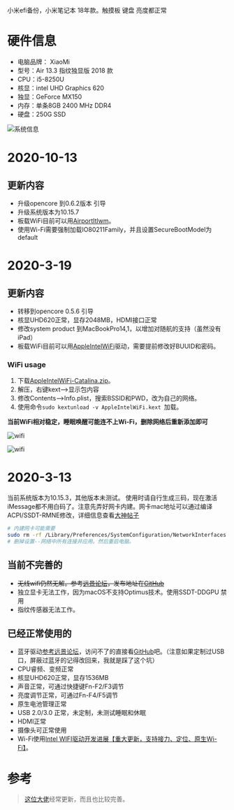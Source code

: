 小米efi备份，小米笔记本 18年款。触摸板 键盘 亮度都正常
# 硬件信息
+ 电脑品牌： XiaoMi
+ 型号：Air 13.3 指纹独显版 2018 款
+ CPU：i5-8250U
+ 核显：intel UHD Graphics 620
+ 独显：GeForce MX150
+ 内存：单条8GB 2400 MHz DDR4
+ 硬盘：250G SSD

![系统信息](https://github.com/Cheers0606/XIAOMI_AIR-13.3_EFI/blob/master/systeminfo.png)

# 2020-10-13
## 更新内容
+ 升级opencore 到0.6.2版本 引导
+ 升级系统版本为10.15.7
+ 板载WiFi目前可以用[AirportItlwm](http://bbs.pcbeta.com/forum.php?mod=viewthread&tid=1848662)。
+ 使用Wi-Fi需要强制加载IO80211Family，并且设置SecureBootModel为default


# 2020-3-19
## 更新内容
+ 转移到opencore 0.5.6 引导
+ 核显UHD620正常，显存2048MB，HDMI接口正常
+ 修改system product 到MacBookPro14,1，以增加对随航的支持（虽然没有iPad）
+ 板载WiFi目前可以用[AppleIntelWiFi](https://github.com/a565109863/AppleIntelWiFi_Debug/releases)驱动，需要提前修改好BUUID和密码。
### WiFi usage
1. 下载[AppleIntelWiFi-Catalina.zip](https://github.com/Cheers0606/XIAOMI_AIR-13.3_EFI/blob/master/%E9%A2%9D%E5%A4%96%E7%9A%84%E5%8C%85/AppleIntelWiFi-Catalina.zip)。
2. 解压，右键kext-->显示包内容
3. 修改Contents-->Info.plist，搜索BSSID和PWD，改为自己的网络。
4. 使用命令```sudo kextunload -v AppleIntelWiFi.kext ```加载。

**当前WiFi相对稳定，睡眠唤醒可能连不上Wi-Fi，删除网络后重新添加即可**

![wifi](https://github.com/Cheers0606/XIAOMI_AIR-13.3_EFI/blob/master/WiFi1.png)

![wifi](https://github.com/Cheers0606/XIAOMI_AIR-13.3_EFI/blob/master/WiFi2.png)

# 2020-3-13
当前系统版本为10.15.3，其他版本未测试。
使用时请自行生成三码，现在激活iMessage都不用白码了。注意先弄好网卡内建。网卡mac地址可以通过编译ACPI/SSDT-RMNE修改，详细信息查看[大神帖子](https://github.com/RehabMan/OS-X-Null-Ethernet)
```bash
# 内建网卡可能需要
sudo rm -rf /Library/Preferences/SystemConfiguration/NetworkInterfaces.plist
# 删掉设置--网络中所有连接并应用。然后重启电脑。
```
## 当前不完善的
+ ~~无线wifi仍然无解。参考[远景论坛](http://bbs.pcbeta.com/viewthread-1838489-1-1.html)，发布地址在[GitHub](https://github.com/a565109863/AppleIntelWiFi_Debug/releases)~~
+ 独立显卡无法工作，因为macOS不支持Optimus技术。使用SSDT-DDGPU	禁用
+ 指纹传感器无法工作。

## 已经正常使用的
+ 蓝牙驱动[参考远景论坛](http://bbs.pcbeta.com/viewthread-1838959-6-1.html)，访问不了的直接看[GitHub](https://github.com/zxystd/IntelBluetoothFirmware/releases/)吧。（注意如果定制过USB口，屏蔽过蓝牙的记得改回来，我就是踩了这个坑）
+ CPU睿频、变频正常
+ 核显UHD620正常，显存1536MB
+ 声音正常，可通过快捷键Fn-F2/F3调节
+ 亮度调节正常，可通过Fn-F4/F5调节
+ 原生电池管理正常
+ USB 2.0/3.0 正常，未定制，未测试睡眠和休眠
+ HDMI正常
+ 摄像头可正常使用
+ Wi-Fi使用[Intel WIFI驱动开发进展【重大更新，支持接力、定位、原生Wi-Fi】](http://bbs.pcbeta.com/forum.php?mod=viewthread&tid=1848662)。

# 参考
> [这位大佬](https://github.com/johnnync13/Xiaomi-Mi-Air)经常更新，而且也比较完善。
